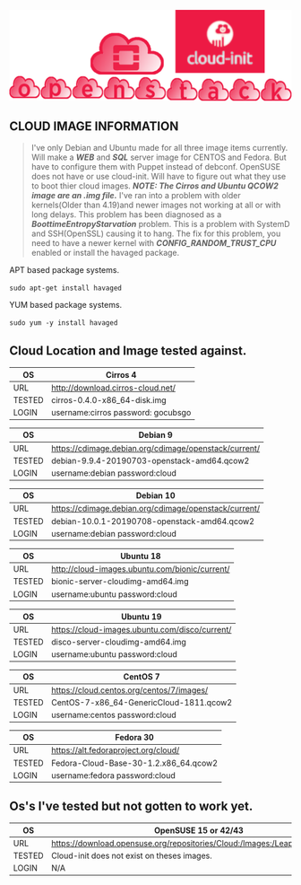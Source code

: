 
![Openstack Cloud-init](../gh_img/openstack_cloud-init.png)

## CLOUD IMAGE INFORMATION

> I've only Debian and Ubuntu made for all three image items currently.
> Will make a ***WEB*** and ***SQL*** server image for CENTOS and Fedora. But
> have to configure them with Puppet instead of debconf. OpenSUSE does not have
> or use cloud-init. Will have to figure out what they use to boot thier cloud 
> images. ***NOTE: The Cirros and Ubuntu QCOW2 image are an .img file.*** 
> I've ran into a problem with older kernels(Older than 4.19)and newer images
> not working at all or with long delays. This problem has been diagnosed as
> a ***BoottimeEntropyStarvation*** problem. This is a problem with SystemD 
> and SSH(OpenSSL) causing it to hang. The fix for this problem, you need
> to have a newer kernel with ***CONFIG_RANDOM_TRUST_CPU*** enabled or install
> the havaged package.

APT based package systems.

`sudo apt-get install havaged`

YUM based package systems.

`sudo yum -y install havaged`

## Cloud Location and Image tested against. 

OS       | Cirros 4                                        
-------- | --------------------------------------
URL      | http://download.cirros-cloud.net/   
TESTED   | cirros-0.4.0-x86_64-disk.img      
LOGIN    | username:cirros  password: gocubsgo 

OS       | Debian 9                                        
-------- | --------------------------------------
URL      | https://cdimage.debian.org/cdimage/openstack/current/
TESTED   | debian-9.9.4-20190703-openstack-amd64.qcow2
LOGIN    | username:debian password:cloud

OS        | Debian 10                                        
--------- | --------------------------------------
URL       | https://cdimage.debian.org/cdimage/openstack/current/
TESTED    | debian-10.0.1-20190708-openstack-amd64.qcow2
LOGIN     | username:debian password:cloud

OS        | Ubuntu 18                                        
--------- | --------------------------------------
URL       | http://cloud-images.ubuntu.com/bionic/current/
TESTED    | bionic-server-cloudimg-amd64.img 
LOGIN     | username:ubuntu password:cloud

OS        | Ubuntu 19                                        
--------- | --------------------------------------
URL       | https://cloud-images.ubuntu.com/disco/current/
TESTED    | disco-server-cloudimg-amd64.img 
LOGIN     | username:ubuntu password:cloud

OS        | CentOS 7                                       
--------- | --------------------------------------
URL       | https://cloud.centos.org/centos/7/images/
TESTED    | CentOS-7-x86_64-GenericCloud-1811.qcow2
LOGIN     | username:centos password:cloud

OS        | Fedora 30                                       
--------- | --------------------------------------
URL       | https://alt.fedoraproject.org/cloud/
TESTED    | Fedora-Cloud-Base-30-1.2.x86_64.qcow2
LOGIN     | username:fedora password:cloud

## Os's I've tested but not gotten to work yet.

OS        | OpenSUSE 15 or 42/43                                       
--------- | --------------------------------------
URL       | https://download.opensuse.org/repositories/Cloud:/Images:/Leap_15.0/images/
TESTED    | Cloud-init does not exist on theses images. 
LOGIN     | N/A


